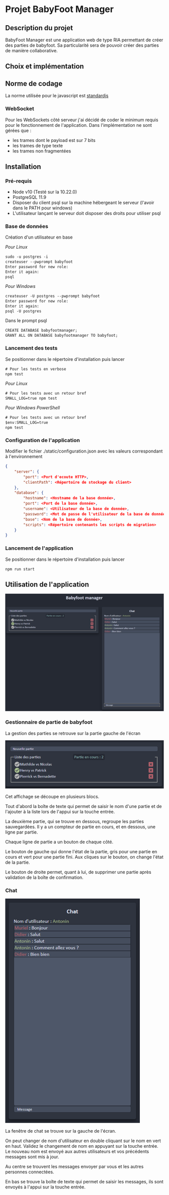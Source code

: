# Projet BabyFoot Manager

## Description du projet
BabyFoot Manager est une application web de type RIA permettant de créer des parties de babyfoot.
Sa particularité sera de pouvoir créer des parties de manière collaborative.

## Choix et implémentation
## Norme de codage
La norme utilisée pour le javascript est [standardjs](https://standardjs.com/)

### WebSocket
Pour les WebSockets côté serveur j'ai décidé de coder le minimum requis pour le fonctionnement de l'application.
Dans l'implémentation ne sont gérées que :
- les trames dont le payload est sur 7 bits
- les trames de type texte
- les trames non fragmentées


## Installation 
### Pré-requis
* Node v10 (Testé sur la 10.22.0)
* PostgreSQL 11.9
* Disposer du client psql sur la machine hébergeant le serveur (l'avoir dans le PATH pour windows)
* L'utilisateur lançant le serveur doit disposer des droits pour utiliser psql

### Base de données

Création d'un utilisateur en base

*Pour Linux*
```shell
sudo -u postgres -i
createuser --pwprompt babyfoot
Enter password for new role: 
Enter it again: 
psql
```

*Pour Windows*
```shell
createuser -U postgres --pwprompt babyfoot
Enter password for new role: 
Enter it again: 
psql -U postgres
```

Dans le prompt psql

```shell
CREATE DATABASE babyfootmanager;
GRANT ALL ON DATABASE babyfootmanager TO babyfoot;
```

### Lancement des tests 

Se positionner dans le répertoire d'installation puis lancer

```shell
# Pour les tests en verbose
npm test
```

*Pour Linux*
```shell
# Pour les tests avec un retour bref
SMALL_LOG=true npm test
```

*Pour Windows PowerShell*
```shell
# Pour les tests avec un retour bref
$env:SMALL_LOG=true 
npm test
```

### Configuration de l'application

Modifier le fichier ./static/configuration.json avec les valeurs correspondant à l'environnement

```json
{
    "server": {
        "port": <Port d'ecoute HTTP>, 
        "clientPath": <Répertoire de stockage du client> 
    },
    "database": {
        "hostname": <Hostname de la base donnée>,
        "port": <Port de la base donnée>,
        "username": <Utilisateur de la base de donnée>,
        "password": <Mot de passe de l'utilisateur de la base de donnée>,
        "base": <Nom de la base de donnée>,
        "scripts": <Répertoire contenants les scripts de migration>
    }
}
```

### Lancement de l'application

Se positionner dans le répertoire d'installation puis lancer

```shell
npm run start
```

## Utilisation de l'application

![Page de garde](/docs/accueil.png)


### Gestionnaire de partie de babyfoot
La gestion des parties se retrouve sur la partie gauche de l'écran

![Partie](/docs/parties.png)

Cet affichage se découpe en plusieurs blocs.

Tout d'abord la boîte de texte qui permet de saisir le nom d'une partie et de l'ajouter à la liste lors de l'appui sur la touche entrée.

La deuxième partie, qui se trouve en dessous, regroupe les parties sauvegardées. Il y a un compteur de partie en cours, et en dessous, une ligne par partie.

Chaque ligne de partie a un bouton de chaque côté.

Le bouton de gauche qui donne l'état de la partie, gris pour une partie en cours et vert pour une partie fini. Aux cliques sur le bouton, on change l'état de la partie.

Le bouton de droite permet, quant à lui, de supprimer une partie après validation de la boîte de confirmation.

### Chat

![Chat](/docs/chat.png)

La fenêtre de chat se trouve sur la gauche de l'écran.

On peut changer de nom d'utilisateur en double cliquant sur le nom en vert en haut. Validez le changement de nom en appuyant sur la touche entrée.
Le nouveau nom est envoyé aux autres utilisateurs et vos précédents messages sont mis à jour.

Au centre se trouvent les messages envoyer par vous et les autres personnes connectées.

En bas se trouve la boîte de texte qui permet de saisir les messages, ils sont envoyés à l'appui sur la touche entrée.
